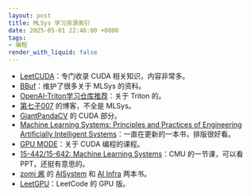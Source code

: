 ```yaml
---
layout: post
title: MLSys 学习资源索引
date: 2025-05-01 22:46:00 +0800
tags:
- 编程
render_with_liquid: false
---
```


- [LeetCUDA](https://github.com/xlite-dev/LeetCUDA)：专门收录 CUDA 相关知识，内容非常多。
- [BBuf](https://github.com/BBuf)：维护了很多关于 MLSys 的资料。
- [OpenAI-Triton学习仓库推荐](https://zhuanlan.zhihu.com/p/29006314571)：关于 Triton 的。
- [第七子007](https://www.cnblogs.com/theseventhson) 的博客，不全是 MLSys。
- [GiantPandaCV](http://giantpandacv.com/project/CUDA/) 的 CUDA 部分。
- [Machine Learning Systems: Principles and Practices of Engineering Artificially Intelligent Systems](https://mlsysbook.ai/)：一直在更新的一本书，排版很好看。
- [GPU MODE](https://github.com/gpu-mode)：关于 CUDA 编程的课程。
- [15-442/15-642: Machine Learning Systems](https://mlsyscourse.org/)：CMU 的一节课，可以看PPT，还挺有意思的。
- [zomi 酱](https://github.com/chenzomi12) 的 [AISystem](https://chenzomi12.github.io/) 和 [AI Infra](https://github.com/chenzomi12/AIInfra) 两本书。
- [LeetGPU](https://leetgpu.com/)：LeetCode 的 GPU 版。

